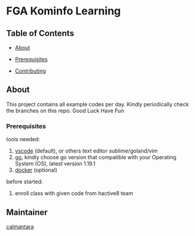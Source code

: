 # FGA Kominfo Learning

## Table of Contents

- [About](#about)

- [Prerequisites](#prerequisites)
- [Contributing](#maintainer)

## About <a name = "about"></a>

This project contains all example codes per day. Kindly periodically check the branches on this repo.
Good Luck Have Fun

### Prerequisites <a name = "prerequisites"></a>

tools needed:
1. [vscode](https://code.visualstudio.com/download) (default), or others text editor sublime/goland/vim
2. [go](https://go.dev/doc/install), kindly choose go version that compatible with your Operating System (OS), latest version 1.19.1
3. [docker](https://www.docker.com/products/docker-desktop) (optional)

before started:
1. enroll class with given code from hactive8 team


## Maintainer <a name = "maintainer"></a>
[calmantara](https://github.com/Calmantara)
